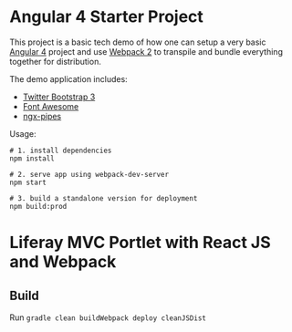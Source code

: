 # Angular 4 Starter Project

This project is a basic tech demo of how one can setup a very basic [Angular 4](https://angular.io) project and use [Webpack 2](https://webpack.github.io) to transpile and bundle everything together for distribution.

The demo application includes:
* [Twitter Bootstrap 3](http://getbootstrap.com)
* [Font Awesome](http://fontawesome.io)
* [ngx-pipes](https://github.com/danrevah/ngx-pipes)

Usage:
```
# 1. install dependencies
npm install 

# 2. serve app using webpack-dev-server
npm start

# 3. build a standalone version for deployment
npm build:prod
```
# Liferay MVC Portlet with React JS and Webpack

## Build

Run `gradle clean buildWebpack deploy cleanJSDist`